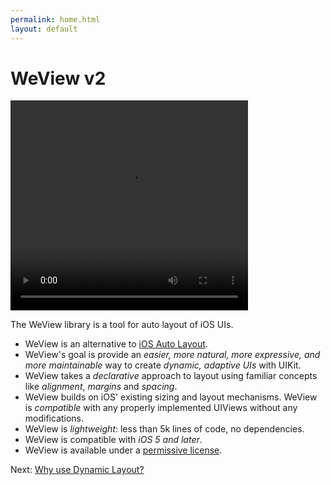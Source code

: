 ```yaml
---
permalink: home.html
layout: default
---
```


WeView v2
==

<!-- TEMPLATE START -->

<video WIDTH="380" HEIGHT="336" AUTOPLAY="true" controls="true" LOOP="true" class="embedded_video" >
    <source src="videos/video-0B5E4E43-ADD2-4902-8AAD-A1FFCF59B43B-27835-0001146B25ED0B9E.mp4" type="video/mp4" />
    <source src="videos/video-0B5E4E43-ADD2-4902-8AAD-A1FFCF59B43B-27835-0001146B25ED0B9E.webm" type="video/webm" />
</video>

The WeView library is a tool for auto layout of iOS UIs. 

* WeView is an alternative to [iOS Auto Layout](https://developer.apple.com/library/ios/documentation/UserExperience/Conceptual/AutolayoutPG/Articles/Introduction.html).
* WeView's goal is provide an _easier, more natural, more expressive, and more maintainable_ way to create _dynamic, adaptive UIs_ with UIKit.
* WeView takes a _declarative_ approach to layout using familiar concepts like _alignment_, _margins_ and _spacing_. 
* WeView builds on iOS' existing sizing and layout mechanisms.  WeView is _compatible_ with any properly implemented UIViews without any modifications.
* WeView is _lightweight_: less than 5k lines of code, no dependencies.
* WeView is compatible with _iOS 5 and later_.
* WeView is available under a [permissive license](License.html).

<!-- TEMPLATE END -->

Next\: [Why use Dynamic Layout?](whyAutolayout.html)